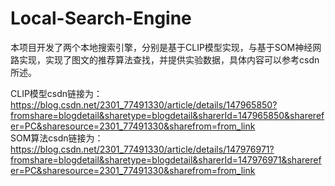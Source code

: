 # Local-Search-Engine
本项目开发了两个本地搜索引擎，分别是基于CLIP模型实现，与基于SOM神经网路实现，实现了图文的推荐算法查找，并提供实验数据，具体内容可以参考csdn所述。
  
CLIP模型csdn链接为：https://blog.csdn.net/2301_77491330/article/details/147965850?fromshare=blogdetail&sharetype=blogdetail&sharerId=147965850&sharerefer=PC&sharesource=2301_77491330&sharefrom=from_link  
SOM算法csdn链接为：https://blog.csdn.net/2301_77491330/article/details/147976971?fromshare=blogdetail&sharetype=blogdetail&sharerId=147976971&sharerefer=PC&sharesource=2301_77491330&sharefrom=from_link
